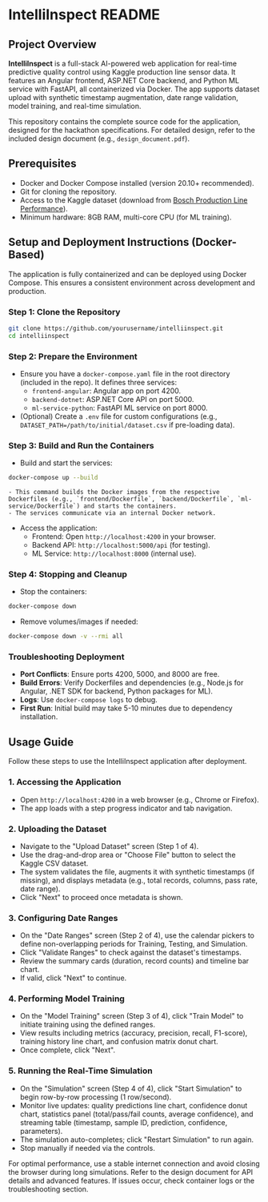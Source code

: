 # IntelliInspect README

## Project Overview

**IntelliInspect** is a full-stack AI-powered web application for real-time predictive quality control using Kaggle production line sensor data. It features an Angular frontend, ASP.NET Core backend, and Python ML service with FastAPI, all containerized via Docker. The app supports dataset upload with synthetic timestamp augmentation, date range validation, model training, and real-time simulation.

This repository contains the complete source code for the application, designed for the hackathon specifications. For detailed design, refer to the included design document (e.g., `design_document.pdf`).

## Prerequisites

- Docker and Docker Compose installed (version 20.10+ recommended).
- Git for cloning the repository.
- Access to the Kaggle dataset (download from [Bosch Production Line Performance](https://www.kaggle.com/c/bosch-production-line-performance/data)).
- Minimum hardware: 8GB RAM, multi-core CPU (for ML training).


## Setup and Deployment Instructions (Docker-Based)

The application is fully containerized and can be deployed using Docker Compose. This ensures a consistent environment across development and production.

### Step 1: Clone the Repository

```bash
git clone https://github.com/yourusername/intelliinspect.git
cd intelliinspect
```


### Step 2: Prepare the Environment

- Ensure you have a `docker-compose.yaml` file in the root directory (included in the repo). It defines three services:
    - `frontend-angular`: Angular app on port 4200.
    - `backend-dotnet`: ASP.NET Core API on port 5000.
    - `ml-service-python`: FastAPI ML service on port 8000.
- (Optional) Create a `.env` file for custom configurations (e.g., `DATASET_PATH=/path/to/initial/dataset.csv` if pre-loading data).


### Step 3: Build and Run the Containers

- Build and start the services:

```bash
docker-compose up --build
```

    - This command builds the Docker images from the respective Dockerfiles (e.g., `frontend/Dockerfile`, `backend/Dockerfile`, `ml-service/Dockerfile`) and starts the containers.
    - The services communicate via an internal Docker network.
- Access the application:
    - Frontend: Open `http://localhost:4200` in your browser.
    - Backend API: `http://localhost:5000/api` (for testing).
    - ML Service: `http://localhost:8000` (internal use).


### Step 4: Stopping and Cleanup

- Stop the containers:

```bash
docker-compose down
```

- Remove volumes/images if needed:

```bash
docker-compose down -v --rmi all
```


### Troubleshooting Deployment

- **Port Conflicts**: Ensure ports 4200, 5000, and 8000 are free.
- **Build Errors**: Verify Dockerfiles and dependencies (e.g., Node.js for Angular, .NET SDK for backend, Python packages for ML).
- **Logs**: Use `docker-compose logs` to debug.
- **First Run**: Initial build may take 5-10 minutes due to dependency installation.


## Usage Guide

Follow these steps to use the IntelliInspect application after deployment.

### 1. Accessing the Application

- Open `http://localhost:4200` in a web browser (e.g., Chrome or Firefox).
- The app loads with a step progress indicator and tab navigation.


### 2. Uploading the Dataset

- Navigate to the "Upload Dataset" screen (Step 1 of 4).
- Use the drag-and-drop area or "Choose File" button to select the Kaggle CSV dataset.
- The system validates the file, augments it with synthetic timestamps (if missing), and displays metadata (e.g., total records, columns, pass rate, date range).
- Click "Next" to proceed once metadata is shown.


### 3. Configuring Date Ranges

- On the "Date Ranges" screen (Step 2 of 4), use the calendar pickers to define non-overlapping periods for Training, Testing, and Simulation.
- Click "Validate Ranges" to check against the dataset's timestamps.
- Review the summary cards (duration, record counts) and timeline bar chart.
- If valid, click "Next" to continue.


### 4. Performing Model Training

- On the "Model Training" screen (Step 3 of 4), click "Train Model" to initiate training using the defined ranges.
- View results including metrics (accuracy, precision, recall, F1-score), training history line chart, and confusion matrix donut chart.
- Once complete, click "Next".


### 5. Running the Real-Time Simulation

- On the "Simulation" screen (Step 4 of 4), click "Start Simulation" to begin row-by-row processing (1 row/second).
- Monitor live updates: quality predictions line chart, confidence donut chart, statistics panel (total/pass/fail counts, average confidence), and streaming table (timestamp, sample ID, prediction, confidence, parameters).
- The simulation auto-completes; click "Restart Simulation" to run again.
- Stop manually if needed via the controls.

For optimal performance, use a stable internet connection and avoid closing the browser during long simulations. Refer to the design document for API details and advanced features. If issues occur, check container logs or the troubleshooting section.


